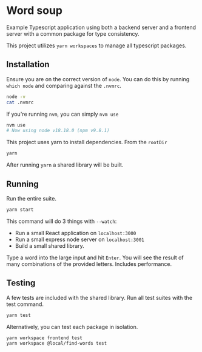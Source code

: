 # Word soup

Example Typescript application using both a backend server and a frontend server with a common package for type consistency.

This project utilizes `yarn workspaces` to manage all typescript packages.

## Installation
Ensure you are on the correct version of `node`. You can do this by running `which node` and comparing against the `.nvmrc`.

```bash
node -v
cat .nvmrc
```

If you're running `nvm`, you can simply `nvm use`

```bash
nvm use
# Now using node v18.18.0 (npm v9.8.1)
```

This project uses yarn to install dependencies. From the `rootDir`
```bash
yarn
```
After running `yarn` a shared library will be built.

## Running

Run the entire suite.
```bash
yarn start
```
This command will do 3 things with `--watch`:
- Run a small React application on `localhost:3000`
- Run a small express node server on `localhost:3001`
- Build a small shared library.

Type a word into the large input and hit `Enter`. You will see the result of many combinations of the provided letters. Includes performance.

## Testing
A few tests are included with the shared library. Run all test suites with the test command.
```bash
yarn test
```

Alternatively, you can test each package in isolation.
```bash
yarn workspace frontend test
yarn workspace @local/find-words test
```
